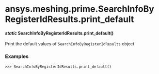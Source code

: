 <a id="ansys-meshing-prime-searchinfobyregisteridresults-print-default"></a>

# ansys.meshing.prime.SearchInfoByRegisterIdResults.print_default

<a id="ansys.meshing.prime.SearchInfoByRegisterIdResults.print_default"></a>

#### *static* SearchInfoByRegisterIdResults.print_default()

Print the default values of `SearchInfoByRegisterIdResults` object.

### Examples

```pycon
>>> SearchInfoByRegisterIdResults.print_default()
```

<!-- !! processed by numpydoc !! -->
